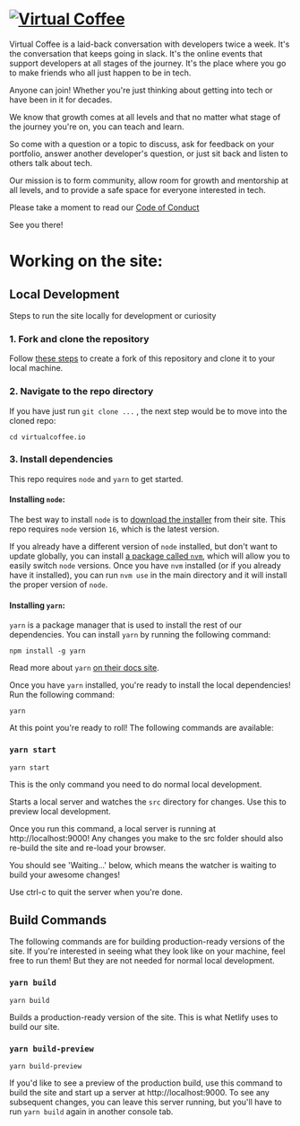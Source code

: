 # [![Virtual Coffee](src/assets/images/virtual-coffee-full-tagline.svg)](https://virtualcoffee.io)

Virtual Coffee is a laid-back conversation with developers twice a week. It's the conversation that keeps going in slack. It's the online events that support developers at all stages of the journey. It's the place where you go to make friends who all just happen to be in tech.

Anyone can join! Whether you're just thinking about getting into tech or have been in it for decades.

We know that growth comes at all levels and that no matter what stage of the journey you're on, you can teach and learn.

So come with a question or a topic to discuss, ask for feedback on your portfolio, answer another developer's question, or just sit back and listen to others talk about tech.

Our mission is to form community, allow room for growth and mentorship at all levels, and to provide a safe space for everyone interested in tech.

Please take a moment to read our [Code of Conduct](https://github.com/Virtual-Coffee/virtualcoffee.io/blob/master/CODE_OF_CONDUCT.md)

See you there!

# Working on the site:

## Local Development

Steps to run the site locally for development or curiosity

### 1. Fork and clone the repository

Follow [these steps](https://docs.github.com/en/free-pro-team@latest/github/getting-started-with-github/fork-a-repo) to create a fork of this repository and clone it to your local machine.

### 2. Navigate to the repo directory

If you have just run `git clone ...` , the next step would be to move into the cloned repo:

```shell
cd virtualcoffee.io
```

### 3. Install dependencies

This repo requires `node` and `yarn` to get started.

#### Installing `node`:

The best way to install `node` is to [download the installer](https://nodejs.org/en/) from their site. This repo requires `node` version `16`, which is the latest version.

If you already have a different version of `node` installed, but don't want to update globally, you can install [a package called `nvm`](https://github.com/nvm-sh/nvm), which will allow you to easily switch `node` versions. Once you have `nvm` installed (or if you already have it installed), you can run `nvm use` in the main directory and it will install the proper version of `node`.

#### Installing `yarn`:

`yarn` is a package manager that is used to install the rest of our dependencies. You can install `yarn` by running the following command:

```shell
npm install -g yarn
```

Read more about `yarn` [on their docs site](https://yarnpkg.com/getting-started/install).

Once you have `yarn` installed, you're ready to install the local dependencies! Run the following command:

```shell
yarn
```

At this point you're ready to roll! The following commands are available:

### `yarn start`

```shell
yarn start
```

This is the only command you need to do normal local development.

Starts a local server and watches the `src` directory for changes. Use this to preview local development.

Once you run this command, a local server is running at http://localhost:9000! Any changes you make to the src folder should also re-build the site and re-load your browser.

You should see 'Waiting...' below, which means the watcher is waiting to build your awesome changes!

Use ctrl-c to quit the server when you're done.

## Build Commands

The following commands are for building production-ready versions of the site. If you're interested in seeing what they look like on your machine, feel free to run them! But they are not needed for normal local development.

### `yarn build`

```shell
yarn build
```

Builds a production-ready version of the site. This is what Netlify uses to build our site.

### `yarn build-preview`

```shell
yarn build-preview
```

If you'd like to see a preview of the production build, use this command to build the site and start up a server at http://localhost:9000. To see any subsequent changes, you can leave this server running, but you'll have to run `yarn build` again in another console tab.
